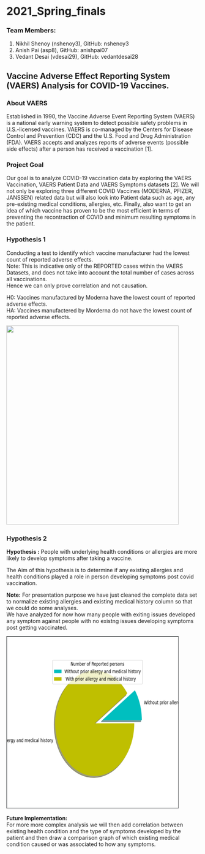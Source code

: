 # 2021_Spring_finals
### Team Members:
1) Nikhil Shenoy (nshenoy3), GitHub: nshenoy3 <br>
2) Anish Pai (asp8), GitHub: anishpai07 <br>
3) Vedant Desai (vdesai29), GitHub: vedantdesai28 <br>

## Vaccine Adverse Effect Reporting System (VAERS) Analysis for COVID-19 Vaccines. <br>

### About VAERS
Established in 1990, the Vaccine Adverse Event Reporting System (VAERS) is a national early warning system to detect possible safety problems in U.S.-licensed vaccines. VAERS is co-managed by the Centers for Disease Control and Prevention (CDC) and the U.S. Food and Drug Administration (FDA). VAERS accepts and analyzes reports of adverse events (possible side effects) after a person has received a vaccination [1].

### Project Goal
Our goal is to analyze COVID-19 vaccination data by exploring the VAERS Vaccination, VAERS Patient Data and VAERS Symptoms datasets [2]. We will not only be exploring three different COVID Vaccines (MODERNA, PFIZER, JANSSEN) related data but will also look into Patient data such as age, any pre-existing medical conditions, allergies, etc. Finally, also want to get an idea of which vaccine has proven to be the most efficient in terms of preventing the recontraction of COVID and minimum resulting symptoms in the patient. 

### Hypothesis 1
Conducting a test to identify which vaccine manufacturer had the lowest count of reported adverse effects. <br>
Note: This is indicative only of the REPORTED cases within the VAERS Datasets, and does not take into account the total number of cases across all vaccinations. <br>
Hence we can only prove correlation and not causation.

H0: Vaccines manufactured by Moderna have the lowest count of reported adverse effects. <br>
HA: Vaccines manufactered by Morderna do not have the lowest count of reported adverse effects.

<img src="https://user-images.githubusercontent.com/71370024/116842764-4a547500-aba3-11eb-9837-baa5533200f6.png" width="450" height="520">

### Hypothesis 2

<b>Hypothesis :</b> People with underlying health conditions or allergies are more likely to develop symptoms after taking a vaccine.<br>

The Aim of this hypothesis is to determine if any existing allergies and health conditions played a role in person developing symptoms post covid vaccination.<br>

<b>Note:</b> For presentation purpose we have just cleaned the complete data set to normalize existing allergies and existing medical history column so that we could do some analyses.<br>
We have analyzed for now how many people with exiting issues developed any symptom against people with no existng issues developing symptoms post getting vaccinated.

<img src="Capture.PNG" width="450" height="450">
<br>


<b>Future Implementation:</b><br>
For more more complex analysis we will then add correlation between existing health condition and the type of symptoms developed by the patient and then draw a comparison graph of which existing medical condition caused or was associated to how any symptoms.

